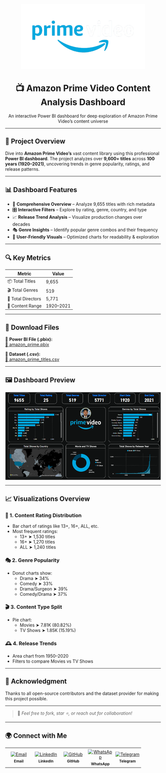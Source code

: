 <div align="center">
  <img src="https://github.com/RabbiTheAnalyst/Amazon_Prime_Dashboard_Analysis/blob/main/Prime_video_logo-removebg-preview.png" width="400" alt="Project Logo"/>
  <h1>📺 Amazon Prime Video Content Analysis Dashboard</h1>
  <p>An interactive Power BI dashboard for deep exploration of Amazon Prime Video’s content universe</p>
</div>

---

## 📌 Project Overview

Dive into **Amazon Prime Video’s** vast content library using this professional **Power BI dashboard**. The project analyzes over **9,600+ titles** across **100 years (1920–2021)**, uncovering trends in genre popularity, ratings, and release patterns.

---

## 📊 Dashboard Features

- 🎯 **Comprehensive Overview** – Analyze 9,655 titles with rich metadata  
- 🎛️ **Interactive Filters** – Explore by rating, genre, country, and type  
- 📈 **Release Trend Analysis** – Visualize production changes over decades  
- 🎭 **Genre Insights** – Identify popular genre combos and their frequency  
- 🧭 **User-Friendly Visuals** – Optimized charts for readability & exploration  

---

## 🔍 Key Metrics

| Metric              | Value      |
|---------------------|------------|
| 📦 Total Titles     | 9,655      |
| 🎬 Total Genres     | 519        |
| 🎥 Total Directors  | 5,771      |
| 📅 Content Range    | 1920–2021  |

---

## 📂 Download Files

📁 **Power BI File (.pbix):**  
[🔗 amazon_prime.pbix](https://github.com/RabbiTheAnalyst/Amazon_Prime_Dashboard_Analysis/blob/main/amazon_prime.pbix)

📁 **Dataset (.csv):**  
[🔗 amazon_prime_titles.csv](https://github.com/RabbiTheAnalyst/Amazon_Prime_Dashboard_Analysis/blob/main/amazon_prime_titles.csv)

---

## 🖼️ Dashboard Preview

![Dashboard Preview](Amazon_Prime.png)

---

## 📈 Visualizations Overview

### 🧩 1. Content Rating Distribution  
- Bar chart of ratings like 13+, 16+, ALL, etc.  
- Most frequent ratings:
  - 13+ ➤ 1,530 titles  
  - 16+ ➤ 1,270 titles  
  - ALL ➤ 1,240 titles  

### 🎭 2. Genre Popularity  
- Donut charts show:
  - Drama ➤ 34%  
  - Comedy ➤ 33%  
  - Drama/Surgeon ➤ 39%  
  - Comedy/Drama ➤ 37%  

### 🎬 3. Content Type Split  
- Pie chart:
  - Movies ➤ 7.81K (80.82%)  
  - TV Shows ➤ 1.85K (15.19%)

### 🕰️ 4. Release Trends  
- Area chart from 1950–2020  
- Filters to compare Movies vs TV Shows

---
## 🙏 Acknowledgment

Thanks to all open-source contributors and the dataset provider for making this project possible.

---

> 📢 *Feel free to fork, star ⭐, or reach out for collaboration!*

---
## 🌍 Connect with Me 

<div align="left" style="margin-bottom: 20px;">
  <table>
    <tr>
      <td align="center" width="80" style="padding: 4px;">
        <a href="mailto:rabbi.stat.iu@gmail.com">
          <img src="https://img.icons8.com/color/48/000000/gmail.png" width="32" alt="Email" />
        </a>
        <br /><sub><b>Email</b></sub>
      </td>
      <td align="center" width="80" style="padding: 4px;">
        <a href="https://www.linkedin.com/in/rabbi-the-analyst">
          <img src="https://img.icons8.com/color/48/000000/linkedin.png" width="32" alt="LinkedIn" />
        </a>
        <br /><sub><b>LinkedIn</b></sub>
      </td>
      <td align="center" width="80" style="padding: 4px;">
        <a href="https://github.com/RabbiTheAnalyst">
          <img src="https://img.icons8.com/fluent/48/000000/github.png" width="32" alt="GitHub" />
        </a>
        <br /><sub><b>GitHub</b></sub>
      </td>
      <td align="center" width="80" style="padding: 4px;">
        <a href="https://wa.me/8801740083864">
          <img src="https://img.icons8.com/color/48/000000/whatsapp.png" width="32" alt="WhatsApp" />
        </a>
        <br /><sub><b>WhatsApp</b></sub>
      </td>
      <td align="center" width="80" style="padding: 4px;">
        <a href="https://t.me/Rabbi_Bhai">
          <img src="https://img.icons8.com/color/48/000000/telegram-app.png" width="32" alt="Telegram" />
        </a>
        <br /><sub><b>Telegram</b></sub>
      </td>
    </tr>
  </table>
</div>
